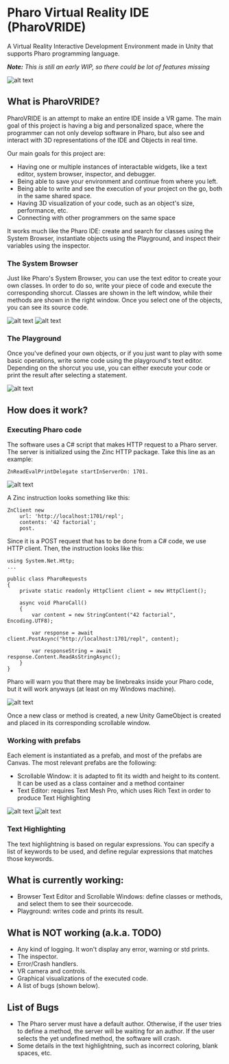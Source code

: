# Pharo Virtual Reality IDE (PharoVRIDE)
A Virtual Reality Interactive Development Environment made in Unity that supports Pharo programming language.

<i><b>Note:</b> This is still an early WIP, so there could be lot of features missing</i>

![alt text](https://github.com/Vito217/PharoVRIDE/blob/master/screenShots/2020-04-22-(1).png)

## What is PharoVRIDE?

PharoVRIDE is an attempt to make an entire IDE inside a VR game. The main goal of this project is having a big and personalized space, where the programmer can not only develop software in Pharo, but also see and interact with 3D representations of the IDE and Objects in real time.

Our main goals for this project are:
<ul>
  <li>Having one or multiple instances of interactable widgets, like a text editor, system browser, inspector, and debugger.</li>
  <li>Being able to save your environment and continue from where you left.</li>
  <li>Being able to write and see the execution of your project on the go, both in the same shared space.</li>
  <li>Having 3D visualization of your code, such as an object's size, performance, etc.</li>
  <li>Connecting with other programmers on the same space</li>
</ul>

It works much like the Pharo IDE: create and search for classes using the System Browser, instantiate objects using the Playground, and inspect their variables using the inspector.

### The System Browser

Just like Pharo's System Browser, you can use the text editor to create your own classes. In order to do so, write your piece of code and execute the corresponding shorcut. Classes are shown in the left window, while their methods are shown in the right window. Once you select one of the objects, you can see its source code.

![alt text](https://github.com/Vito217/PharoVRIDE/blob/master/screenShots/2020-04-22-(2).png)
![alt text](https://github.com/Vito217/PharoVRIDE/blob/master/screenShots/2020-04-22-(3).png)

### The Playground
Once you've defined your own objects, or if you just want to play with some basic operations, write some code using the playground's text editor. Depending on the shorcut you use, you can either execute your code or print the result after selecting a statement.

![alt text](https://github.com/Vito217/PharoVRIDE/blob/master/screenShots/2020-04-22-(4).png)

## How does it work?

### Executing Pharo code
The software uses a C# script that makes HTTP request to a Pharo server. The server is initialized using the Zinc HTTP package. Take this line as an example:

```
ZnReadEvalPrintDelegate startInServerOn: 1701.
```

![alt text](https://github.com/Vito217/PharoVRIDE/blob/master/screenShots/2020-04-22.png)

A Zinc instruction looks something like this:

```
ZnClient new
    url: 'http://localhost:1701/repl';
    contents: '42 factorial';
    post.
```

Since it is a POST request that has to be done from a C# code, we use HTTP client. Then, the instruction looks like this:

```
using System.Net.Http;
...

public class PharoRequests
{
    private static readonly HttpClient client = new HttpClient();

    async void PharoCall()
    {   
        var content = new StringContent("42 factorial", Encoding.UTF8);

        var response = await client.PostAsync("http://localhost:1701/repl", content);

        var responseString = await response.Content.ReadAsStringAsync();
    }
}
```

Pharo will warn you that there may be linebreaks inside your Pharo code, but it will work anyways (at least on my Windows machine).

![alt text](https://github.com/Vito217/PharoVRIDE/blob/master/screenShots/2020-04-22-(7).png)

Once a new class or method is created, a new Unity GameObject is created and placed in its corresponding scrollable window.

### Working with prefabs

Each element is instantiated as a prefab, and most of the prefabs are Canvas. The most relevant prefabs are the following:

<ul>
  <li>Scrollable Window: it is adapted to fit its width and height to its content. It can be used as a class container and a method container</li>
  <li>Text Editor: requires Text Mesh Pro, which uses Rich Text in order to produce Text Highlighting</li>
</ul>

![alt text](https://github.com/Vito217/PharoVRIDE/blob/master/screenShots/2020-04-22-(6).png)
![alt text](https://github.com/Vito217/PharoVRIDE/blob/master/screenShots/2020-04-22-(5).png)

### Text Highlighting

The text highlightning is based on regular expressions. You can specify a list of keywords to be used, and define regular expressions that matches those keywords.

## What is currently working:

<ul>
  <li>Browser Text Editor and Scrollable Windows: define classes or methods, and select them to see their sourcecode.</li>
  <li>Playground: writes code and prints its result.</li>
</ul>

## What is NOT working (a.k.a. TODO)

<ul>
  <li>Any kind of logging. It won't display any error, warning or std prints.</li>
  <li>The inspector.</li>
  <li>Error/Crash handlers.</li>
  <li>VR camera and controls.</li>
  <li>Graphical visualizations of the executed code.</li>
  <li>A list of bugs (shown below).</li>
</ul>

## List of Bugs

<ul>
  <li>The Pharo server must have a default author. Otherwise, if the user tries to define a method, the server will be waiting for an author. If the user selects the yet undefined method, the software will crash.</li>
  <li>Some details in the text highlightning, such as incorrect coloring, blank spaces, etc.</li>
</ul>

